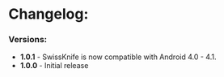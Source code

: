 # Changelog:

### Versions:

* **1.0.1** - SwissKnife is now compatible with Android 4.0 - 4.1.
* **1.0.0** - Initial release
